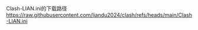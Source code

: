 Clash-LIAN.ini的下载路径
https://raw.githubusercontent.com/liandu2024/clash/refs/heads/main/Clash-LIAN.ini
